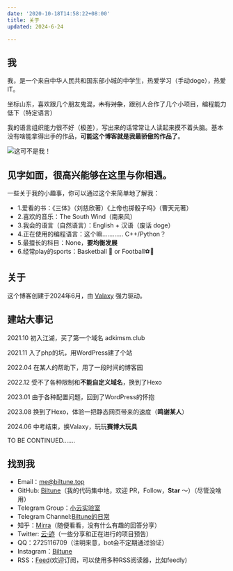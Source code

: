 ```yaml
---
date: '2020-10-18T14:58:22+08:00'
title: 关于
updated: 2024-6-24

---
```


## 我

我，是一个来自中华人民共和国东部小城的中学生，热爱学习（手动doge），热爱IT。

坐标山东，喜欢跟几个朋友鬼混，~~木有对象~~，跟别人合作了几个小项目，编程能力低下（特定语言）

我的语言组织能力很不好（极差），写出来的话常常让人读起来摸不着头脑。基本没有啥能拿得出手的作品，**可能这个博客就是我最骄傲的作品了**。

![这可不是我！](https://img.blog.kysolva.eu.org/about_me_1.webp)

## 见字如面，很高兴能够在这里与你相遇。

一些关于我的小趣事，你可以通过这个来简单地了解我：

* 1.爱看的书：《三体》（刘慈欣著）《上帝也掷骰子吗》（曹天元著）
* 2.喜欢的音乐：The South Wind（南来风）
* 3.我会的语言（自然语言）：English + 汉语（废话 doge）
* 4.正在使用的编程语言：这个嘛………… C++/Python？
* 5.最擅长的科目：None，**要均衡发展**
* 6.经常play的sports：Basketball 🏀 or Football⚽🏈

## 关于

这个博客创建于2024年6月，由 [Valaxy](https://valaxy.site/) 强力驱动。

## 建站大事记

2021.10  初入江湖，买了第一个域名 adkimsm.club

2021.11  入了php的坑，用WordPress建了个站

2022.04  在某人的帮助下，用了一段时间的博客园

2022.12  受不了各种限制和**不能自定义域名**，换到了Hexo

2023.01  由于各种配置问题，回到了WordPress的怀抱

2023.08  换到了Hexo，体验一把静态网页带来的速度（**鸣谢某人**）

2024.06  中考结束，换Valaxy，玩玩**赛博大玩具**

TO BE CONTINUED.......

## 找到我

* Email：[me@biltune.top](mailto:me@biltune.top)
* GitHub: [Biltune](https://github.com/Future382)（我的代码集中地，欢迎 PR，Follow，**Star** ～）（尽管没啥用）
* Telegram Group：[小云实验室](https://t.me/biltunehome)
* Telegram Channel:[Biltune的日常](https://t.me/yunji_daliy)
* 知乎：[Mirra](https://www.zhihu.com/people/zuo-yi-zhi-nu-li-de-tu-zi-96)（随便看看，没有什么有趣的回答分享）
* Twitter: [云·迹](https://twitter.com/yunji5362)（一些分享和正在进行的项目预告）
* QQ：2725116709（注明来意，bot会不定期通过验证）
* Instagram：[Biltune](https://www.instagram.com/yunji5362/)
* RSS：[Feed](https://yunji.blog/atom.xml)(欢迎订阅，可以使用多种RSS阅读器，比如feedly)
